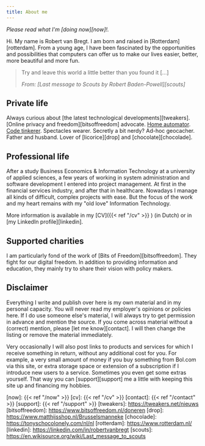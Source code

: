 ```yaml
---
title: About me
---
```


*Please read what I'm [doing now][now]!.*

Hi. My name is Robert van Bregt. I am born and raised in [Rotterdam][rotterdam].
From a young age, I have been fascinated by the opportunities and possibilities that computers can offer us to make our lives easier, better, more beautiful and more fun.

> Try and leave this world a little better than you found it [...]
>
> *From: [Last message to Scouts by Robert Baden-Powell][scouts]*

## Private life

Always curious about [the latest technological developments][tweakers].
[Online privacy and freedom][bitsoffreedom] advocate.
[Home automator](/tags/domotics).
[Code tinkerer](/tags/code).
Spectacles wearer.
Secretly a bit nerdy?
Ad-hoc geocacher.
Father and husband.
Lover of [licorice][drop] and [chocolate][chocolade].

## Professional life

After a study Business Economics & Information Technology at a university of applied sciences, a few years of working in system administration and software development I entered into project management.
At first in the financial services industry, and after that in healthcare.
Nowadays I manage all kinds of difficult, complex projects with ease. But the focus of the work and my heart remains with my "old love" Information Technology.

More information is available in my [CV]({{< ref "/cv" >}} ) (in Dutch) or in [my LinkedIn profile][linkedin].

## Supported charities

I am particularly fond of the work of [Bits of Freedom][bitsoffreedom]. They fight for our digital freedom. In addition to providing information and education, they mainly try to share their vision with policy makers.

## Disclaimer

Everything I write and publish over here is my own material and in my personal capacity. You will never read my employer's opinions or policies here. If I do use someone else's material, I will always try to get permission in advance and mention the source. If you come across material without a (correct) mention, please [let me know][contact]. I will then change the listing or remove the material immediately.

Very occasionally I will also post links to products and services for which I receive something in return, without any additional cost for you. For example, a very small amount of money if you buy something from Bol.com via this site, or extra storage space or extension of a subscription if I introduce new users to a service. Sometimes you even get some extras yourself. That way you can [support][support] me a little with keeping this site up and financing my hobbies.

[now]: {{< ref "/now" >}}
[cv]: {{< ref "/cv" >}}
[contact]: {{< ref "/contact" >}}
[support]: {{< ref "/support" >}}
[tweakers]: <https://tweakers.net/nieuws>
[bitsoffreedom]: <https://www.bitsoffreedom.nl/doneren>
[drop]: <https://www.matthijsshop.nl/Brusselsmanneke>
[chocolade]: <https://tonyschocolonely.com/nl/nl>
[rotterdam]: <https://www.rotterdam.nl/>
[linkedin]: <https://linkedin.com/in/robertvanbregt>
[scouts]: <https://en.wikisource.org/wiki/Last_message_to_scouts>
